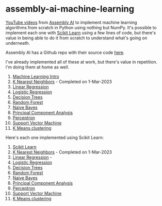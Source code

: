 # assembly-ai-machine-learning

[YouTube videos](https://www.youtube.com/playlist?list=PLcWfeUsAys2k_xub3mHks85sBHZvg24Jd) 
from [Assembly AI](https://www.assemblyai.com/) to implement machine learning algorithms 
from scratch in Python using nothing but NumPy.  It's possible to implement each one with [Scikit Learn](https://scikit-learn.org/stable/) using a 
few lines of code, but there's value in being able to do it from scratch to understand what's going on underneath.

Assembly AI has a Github repo with their source code [here](https://github.com/AssemblyAI-Examples/Machine-Learning-From-Scratch).

I've already implemented all of these at work, but there's value in repetition.  I'm doing them at home as well.

1. [Machine Learning Intro](https://www.youtube.com/watch?v=p1hGz0w_OCo&list=PLcWfeUsAys2k_xub3mHks85sBHZvg24Jd&index=1)
2. [K Nearest Neighbors](https://www.youtube.com/watch?v=rTEtEy5o3X0&list=PLcWfeUsAys2k_xub3mHks85sBHZvg24Jd&index=2) - Completed on 1-Mar-2023
3. [Linear Regression](https://www.youtube.com/watch?v=ltXSoduiVwY&list=PLcWfeUsAys2k_xub3mHks85sBHZvg24Jd&index=3) 
4. [Logistic Regression](https://www.youtube.com/watch?v=YYEJ_GUguHw&list=PLcWfeUsAys2k_xub3mHks85sBHZvg24Jd&index=4)
5. [Decision Trees](https://www.youtube.com/watch?v=NxEHSAfFlK8&list=PLcWfeUsAys2k_xub3mHks85sBHZvg24Jd&index=5)
6. [Random Forest](https://www.youtube.com/watch?v=kFwe2ZZU7yw&list=PLcWfeUsAys2k_xub3mHks85sBHZvg24Jd&index=6)
7. [Naive Bayes](https://www.youtube.com/watch?v=TLInuAorxqE&list=PLcWfeUsAys2k_xub3mHks85sBHZvg24Jd&index=7)
8. [Principal Component Analysis](https://www.youtube.com/watch?v=Rjr62b_h7S4&list=PLcWfeUsAys2k_xub3mHks85sBHZvg24Jd&index=8)
9. [Perceptron](https://www.youtube.com/watch?v=aOEoxyA4uXU&list=PLcWfeUsAys2k_xub3mHks85sBHZvg24Jd&index=9)
10. [Support Vector Machine](https://www.youtube.com/watch?v=T9UcK-TxQGw&list=PLcWfeUsAys2k_xub3mHks85sBHZvg24Jd&index=10)
11. [K Means clustering](https://www.youtube.com/watch?v=6UF5Ysk_2gk&list=PLcWfeUsAys2k_xub3mHks85sBHZvg24Jd&index=11)

Here's each one implemented using Scikit Learn:

1. [Scikit Learn](https://scikit-learn.org/stable/index.html)
2. [K Nearest Neighbors](https://scikit-learn.org/stable/modules/generated/sklearn.neighbors.KNeighborsClassifier.html) - Completed on 1-Mar-2023
3. [Linear Regression]() - 
4. [Logistic Regression]()
5. [Decision Trees]()
6. [Random Forest]()
7. [Naive Bayes]()
8. [Principal Component Analysis]()
9. [Perceptron]()
10. [Support Vector Machine]()
11. [K Means clustering]()

